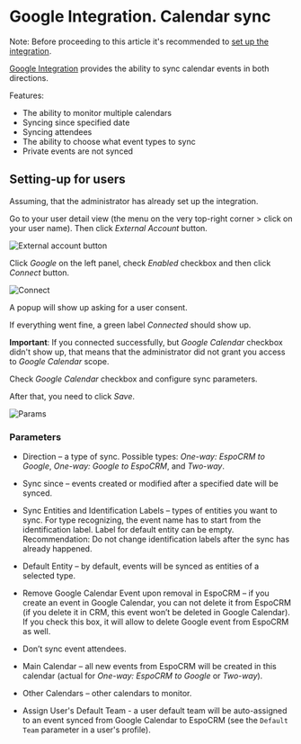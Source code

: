 # Google Integration. Calendar sync

Note: Before proceeding to this article it's recommended to [set up the integration](setting-up.md).

[Google Integration](https://www.espocrm.com/extensions/google-integration) provides the ability to sync calendar events in both directions.

Features:

* The ability to monitor multiple calendars
* Syncing since specified date
* Syncing attendees
* The ability to choose what event types to sync
* Private events are not synced

## Setting-up for users

Assuming, that the administrator has already set up the integration.

Go to your user detail view (the menu on the very top-right corner > click on your user name). Then click *External Account* button.

![External account button](../../_static/images/extensions/google-integration/external-account-button.png)

Click *Google* on the left panel, check *Enabled* checkbox and then click *Connect* button.

![Connect](../../_static/images/extensions/google-integration/connect.png)

A popup will show up asking for a user consent.

If everything went fine, a green label *Connected* should show up.

**Important**: If you connected successfully, but *Google Calendar* checkbox didn't show up, that means that the administrator did not grant you access to *Google Calendar* scope.

Check *Google Calendar* checkbox and configure sync parameters.

After that, you need to click *Save*.

![Params](../../_static/images/extensions/google-integration/calendar-params.png)

### Parameters

* Direction – a type of sync. Possible types: *One-way: EspoCRM to Google*, *One-way: Google to EspoCRM*, and *Two-way*.

* Sync since – events created or modified after a specified date will be synced.

* Sync Entities and Identification Labels – types of entities you want to sync. For type recognizing, the event name has to start from the identification label. Label for default entity can be empty. Recommendation: Do not change identification labels after the sync has already happened.

* Default Entity – by default, events will be synced as entities of a selected type.

* Remove Google Calendar Event upon removal in EspoCRM –  if you create an event in Google Calendar, you can not delete it from EspoCRM (if you delete it in CRM, this event won’t be deleted in Google Calendar). If you check this box, it will allow to delete Google event from EspoCRM as well.

* Don’t sync event attendees.

* Main Calendar – all new events from EspoCRM will be created in this calendar (actual for *One-way: EspoCRM to Google* or *Two-way*).

* Other Calendars – other calendars to monitor.

* Assign User's Default Team - a user default team will be auto-assigned to an event synced from Google Calendar to EspoCRM (see the `Default Team` parameter in a user's profile).
